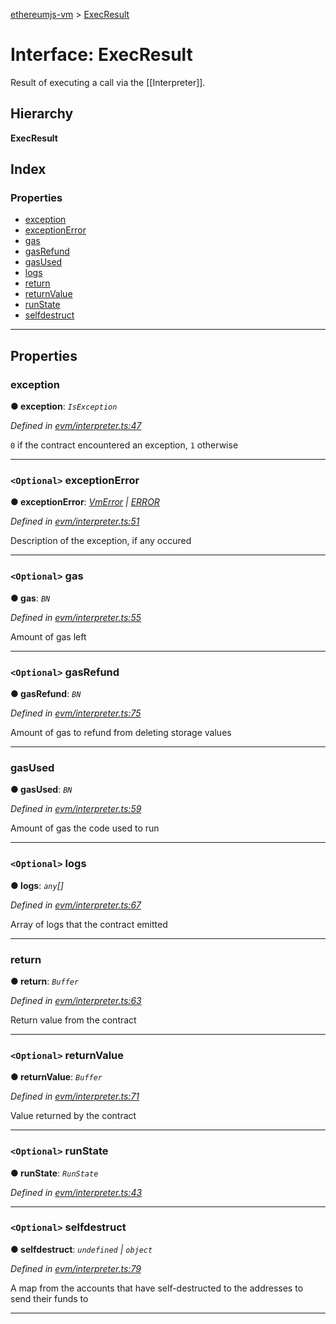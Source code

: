 [ethereumjs-vm](../README.md) > [ExecResult](../interfaces/execresult.md)

# Interface: ExecResult

Result of executing a call via the \[\[Interpreter\]\].

## Hierarchy

**ExecResult**

## Index

### Properties

* [exception](execresult.md#exception)
* [exceptionError](execresult.md#exceptionerror)
* [gas](execresult.md#gas)
* [gasRefund](execresult.md#gasrefund)
* [gasUsed](execresult.md#gasused)
* [logs](execresult.md#logs)
* [return](execresult.md#return)
* [returnValue](execresult.md#returnvalue)
* [runState](execresult.md#runstate)
* [selfdestruct](execresult.md#selfdestruct)

---

## Properties

<a id="exception"></a>

###  exception

**● exception**: *`IsException`*

*Defined in [evm/interpreter.ts:47](https://github.com/ethereumjs/ethereumjs-vm/blob/71d39fe/lib/evm/interpreter.ts#L47)*

`0` if the contract encountered an exception, `1` otherwise

___
<a id="exceptionerror"></a>

### `<Optional>` exceptionError

**● exceptionError**: *[VmError](../classes/vmerror.md) \| [ERROR](../enums/error.md)*

*Defined in [evm/interpreter.ts:51](https://github.com/ethereumjs/ethereumjs-vm/blob/71d39fe/lib/evm/interpreter.ts#L51)*

Description of the exception, if any occured

___
<a id="gas"></a>

### `<Optional>` gas

**● gas**: *`BN`*

*Defined in [evm/interpreter.ts:55](https://github.com/ethereumjs/ethereumjs-vm/blob/71d39fe/lib/evm/interpreter.ts#L55)*

Amount of gas left

___
<a id="gasrefund"></a>

### `<Optional>` gasRefund

**● gasRefund**: *`BN`*

*Defined in [evm/interpreter.ts:75](https://github.com/ethereumjs/ethereumjs-vm/blob/71d39fe/lib/evm/interpreter.ts#L75)*

Amount of gas to refund from deleting storage values

___
<a id="gasused"></a>

###  gasUsed

**● gasUsed**: *`BN`*

*Defined in [evm/interpreter.ts:59](https://github.com/ethereumjs/ethereumjs-vm/blob/71d39fe/lib/evm/interpreter.ts#L59)*

Amount of gas the code used to run

___
<a id="logs"></a>

### `<Optional>` logs

**● logs**: *`any`[]*

*Defined in [evm/interpreter.ts:67](https://github.com/ethereumjs/ethereumjs-vm/blob/71d39fe/lib/evm/interpreter.ts#L67)*

Array of logs that the contract emitted

___
<a id="return"></a>

###  return

**● return**: *`Buffer`*

*Defined in [evm/interpreter.ts:63](https://github.com/ethereumjs/ethereumjs-vm/blob/71d39fe/lib/evm/interpreter.ts#L63)*

Return value from the contract

___
<a id="returnvalue"></a>

### `<Optional>` returnValue

**● returnValue**: *`Buffer`*

*Defined in [evm/interpreter.ts:71](https://github.com/ethereumjs/ethereumjs-vm/blob/71d39fe/lib/evm/interpreter.ts#L71)*

Value returned by the contract

___
<a id="runstate"></a>

### `<Optional>` runState

**● runState**: *`RunState`*

*Defined in [evm/interpreter.ts:43](https://github.com/ethereumjs/ethereumjs-vm/blob/71d39fe/lib/evm/interpreter.ts#L43)*

___
<a id="selfdestruct"></a>

### `<Optional>` selfdestruct

**● selfdestruct**: *`undefined` \| `object`*

*Defined in [evm/interpreter.ts:79](https://github.com/ethereumjs/ethereumjs-vm/blob/71d39fe/lib/evm/interpreter.ts#L79)*

A map from the accounts that have self-destructed to the addresses to send their funds to

___

